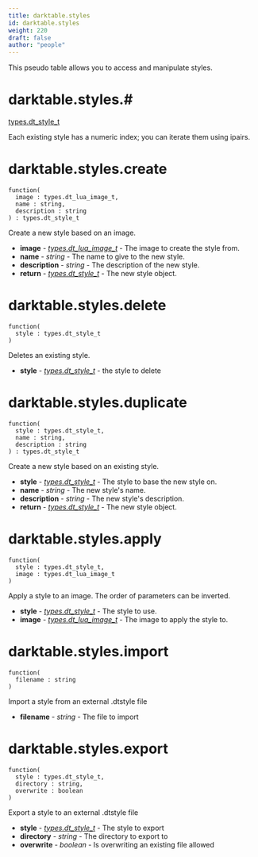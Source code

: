 ```yaml
---
title: darktable.styles
id: darktable.styles
weight: 220
draft: false
author: "people"
---
```


This pseudo table allows you to access and manipulate styles.

# darktable.styles.#

[types.dt_style_t](../../types/dt_style_t)

Each existing style has a numeric index; you can iterate them using ipairs.

# darktable.styles.create

```
function(
  image : types.dt_lua_image_t,
  name : string,
  description : string
) : types.dt_style_t
```

Create a new style based on an image.

* **image** - _[types.dt_lua_image_t](../../types/dt_lua_image_t)_ - The image to create the style from.
* **name** - _string_ - The name to give to the new style.
* **description** - _string_ - The description of the new style.
* **return** - _[types.dt_style_t](../../types/dt_style_t)_ - The new style object.

# darktable.styles.delete

```
function(
  style : types.dt_style_t
)
```

Deletes an existing style.

* **style** - _[types.dt_style_t](types.dt_style_t)_ - the style to delete

# darktable.styles.duplicate

```
function(
  style : types.dt_style_t,
  name : string,
  description : string
) : types.dt_style_t
```

Create a new style based on an existing style.

* **style** - _[types.dt_style_t](../../types/dt_style_t)_ - The style to base the new style on.
* **name** - _string_ - The new style's name.
* **description** - _string_ - The new style's description.
* **return** - _[types.dt_style_t](../../types/dt_style_t)_ - The new style object.

# darktable.styles.apply

```
function(
  style : types.dt_style_t,
  image : types.dt_lua_image_t
)
```

Apply a style to an image. The order of parameters can be inverted.

* **style** - _[types.dt_style_t](../../types/dt_style_t)_ - The style to use.
* **image** - _[types.dt_lua_image_t](../../types/dt_lua_image_t)_ - The image to apply the style to.

# darktable.styles.import

```
function(
  filename : string
)
```

Import a style from an external .dtstyle file

* **filename** - _string_ - The file to import

# darktable.styles.export

```
function(
  style : types.dt_style_t,
  directory : string,
  overwrite : boolean
)
```

Export a style to an external .dtstyle file

* **style** - _[types.dt_style_t](../../types/dt_style_t)_ - The style to export
* **directory** - _string_ - The directory to export to
* **overwrite** - _boolean_ - Is overwriting an existing file allowed
